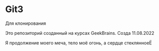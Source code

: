 # Git3
Для клонирования

Это репозиторий созданный на курсах GeekBrains. Созда 11.08.2022

Я продолжение моего меча, тело моё огонь, а сердце стеклянноеЁ
